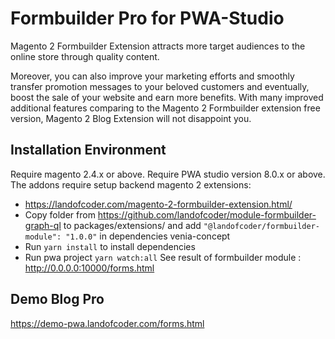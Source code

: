 # Formbuilder Pro for PWA-Studio

Magento 2 Formbuilder Extension attracts more target audiences to the online store through quality content.

Moreover, you can also improve your marketing efforts and smoothly transfer promotion messages to your beloved customers and eventually, boost the sale of your website and earn more benefits. With many improved additional features comparing to the Magento 2 Formbuilder extension free version, Magento 2 Blog Extension will not disappoint you.

## Installation Environment
Require magento 2.4.x or above.
Require PWA studio version 8.0.x or above.
The addons require setup backend magento 2 extensions:
- https://landofcoder.com/magento-2-formbuilder-extension.html/
- Copy folder from https://github.com/landofcoder/module-formbuilder-graph-ql to packages/extensions/
and add ```"@landofcoder/formbuilder-module": "1.0.0"``` in dependencies venia-concept
- Run ```yarn install``` to install dependencies
- Run pwa project ```yarn watch:all```
See result of formbuilder module : http://0.0.0.0:10000/forms.html
## Demo Blog Pro
https://demo-pwa.landofcoder.com/forms.html